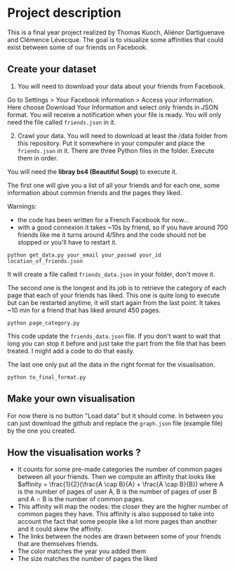 # Project description

This is a final year project realized by Thomas Kuoch, Aliénor Dartiguenave and Clémence Lévecque.
The goal is to visualize some affinities that could exist between some of our friends on Facebook.


## Create your dataset
1. You will need to download your data about your friends from Facebook. 

Go to Settings > Your Facebook information > Access your information. Here choose Download Your Information and select only friends in JSON format. You will receive a notification when your file is ready. You will only need the file called `friends.json` in it.

2. Crawl your data. You will need to download at least the /data folder from this repository. Put it somewhere in your computer and place the `friends.json` in it. There are three Python files in the folder. Execute them in order.

You will need the **libray bs4 (Beautiful Soup)** to execute it.

The first one will give you a list of all your friends and for each one, some information about common friends and the pages they liked. 

Warnings: 
* the code has been written for a French Facebook for now...
* with a good connexion it takes ~10s by friend, so if you have around 700 friends like me it turns around 4/5hrs and the code should not be stopped or you'll have to restart it.
```
python get_data.py your_email your_passwd your_id location_of_friends.json
```
It will create a file called `friends_data.json` in your folder, don't move it.

The second one is the longest and its job is to retrieve the category of each page that each of your friends has liked. This one is quite long to execute but can be restarted anytime, it will start again from the last point. It takes ~10 min for a friend that has liked around 450 pages.

```
python page_category.py
```
This code update the `friends_data.json` file. If you don't want to wait that long you can stop it before and just take the part from the file that has been treated. I might add a code to do that easily.

The last one only put all the data in the right format for the visualisation.
```
python to_final_format.py
```

## Make your own visualisation
For now there is no button "Load data" but it should come. In between you can just download the github and replace the `graph.json` file (example file) by the one you created.

## How the visualisation works ?
* It counts for some pre-made categories the number of common pages between all your friends. Then we compute an affinity that looks like 
$affinity = \frac{1}{2}(\frac{A \cap B}{A} + \frac{A \cap B}{B})
where A is the number of pages of user A, B is the number of pages of user B and A ∩ B is the number of common pages.
* This affinity will map the nodes: the closer they are the higher number of common pages they have. This affinity is also supposed to take into account the fact that some people like a lot more pages than another and it could skew the affinity.
* The links between the nodes are drawn between some of your friends that are themselves friends.
* The color matches the year you added them
* The size matches the number of pages the liked

